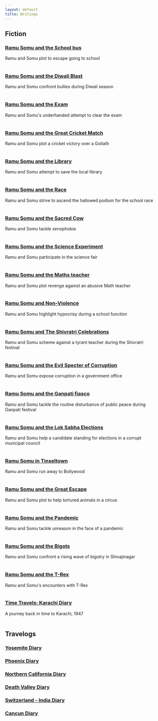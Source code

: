 ```yaml
---
layout: default
title: Writings
---
```

## Fiction

### [Ramu Somu and the School bus](\writings\Ramu%20Somu%20and%20the%20School%20bus)
Ramu and Somu plot to escape going to school
<br/>
<br/>
### [Ramu Somu and the Diwali Blast](\writings\Ramu%20Somu%20and%20the%20Diwali%20Blast)
Ramu and Somu confront bullies during Diwali season
<br/>
<br/>
### [Ramu Somu and the Exam](\writings\Ramu%20Somu%20and%20the%20Exam)
Ramu and Somu's underhanded attempt to clear the exam 
<br/>
<br/>
### [Ramu Somu and the Great Cricket Match](\writings\Ramu%20Somu%20and%20the%20Great%20Cricket%20Match)
Ramu and Somu plot a cricket victory over a Goliath 
<br/>
<br/>
### [Ramu Somu and the Library](\writings\Ramu%20Somu%20and%20the%20Library)
Ramu and Somu attempt to save the local library
<br/>
<br/>
### [Ramu Somu and the Race](\writings\Ramu%20Somu%20and%20the%20Race)
Ramu and Somu strive to ascend the hallowed podium for the school race
<br/>
<br/>
### [Ramu Somu and the Sacred Cow](\writings\Ramu%20Somu%20and%20the%20Sacred%20Cow)
Ramu and Somu tackle xenophobia 
<br/>
<br/>
### [Ramu Somu and the Science Experiment](\writings\Ramu%20Somu%20and%20the%20Science%20Experiment)
Ramu and Somu participate in the science fair
<br/>
<br/>
### [Ramu Somu and the Maths teacher](\writings\Ramu%20Somu%20and%20the%20Maths%20teacher)
Ramu and Somu plot revenge against an abusive Math teacher
<br/>
<br/>
### [Ramu Somu and Non-Violence](\writings\Ramu%20Somu%20and%20Non-Violence)
Ramu and Somu highlight hypocrisy during a school function
<br/>
<br/>
### [Ramu Somu and The Shivratri Celebrations](\writings\Ramu%20Somu%20and%20The%20Shivratri%20Celebrations)
Ramu and Somu scheme against a tyrant teacher during the Shivratri festival 
<br/>
<br/>
### [Ramu Somu and the Evil Specter of Corruption](\writings\Ramu%20Somu%20and%20the%20Evil%20Specter%20of%20Corruption)
Ramu and Somu expose corruption in a government office
<br/>
<br/>
### [Ramu Somu and the Ganpati fiasco](\writings\Ramu%20Somu%20and%20the%20Ganpati%20fiasco)
Ramu and Somu tackle the routine disturbance of public peace during Ganpati festival
<br/>
<br/>
### [Ramu Somu and the Lok Sabha Elections](\writings\Ramu%20Somu%20and%20the%20Lok%20Sabha%20Elections)
Ramu and Somu help a candidate standing for elections in a corrupt municipal council
<br/>
<br/>
### [Ramu Somu in Tinseltown](\writings\Ramu%20Somu%20in%20Tinseltown)
Ramu and Somu run away to Bollywood
<br/>
<br/>
### [Ramu Somu and the Great Escape](\writings\Ramu%20Somu%20and%20the%20Great%20Escape)
Ramu and Somu plot to help tortured animals in a circus
<br/>
<br/>
### [Ramu Somu and the Pandemic](\writings\Ramu%20Somu%20and%20the%20Pandemic)
Ramu and Somu tackle unreason in the face of a pandemic
<br/>
<br/>
### [Ramu Somu and the Bigots](\writings\Ramu%20Somu%20and%20the%20Bigots)
Ramu and Somu confront a rising wave of bigotry in Shivajinagar
<br/>
<br/>
### [Ramu Somu and the T-Rex](\writings\Ramu%20Somu%20and%20the%20T-Rex)
Ramu and Somu's encounters with T-Rex
<br/>
<br/>
### [Time Travels: Karachi Diary](\writings\Time%20Travels%20-%20Karachi%20Diary)
A journey back in time to Karachi, 1947
<br/>
<br/>
## Travelogs
### [Yosemite Diary](\writings\Yosemite%20Diary)
### [Phoenix Diary](\writings\Phoenix%20Diary)
### [Northern California Diary](\writings\Northern%20California%20Diary)
### [Death Valley Diary](\writings\death-valley-diary)
### [Switzerland - India Diary](\writings\switzerland-india-diary)
### [Cancun Diary](\writings\cancun-diary)

